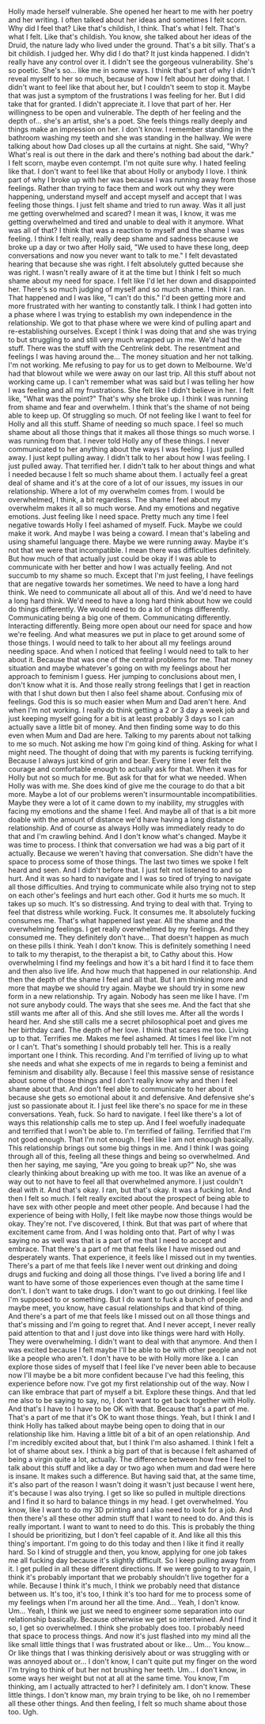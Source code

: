 ﻿Holly made herself vulnerable. She opened her heart to me with her poetry and her writing.
I often talked about her ideas and sometimes I felt scorn. Why did I feel that? Like that's childish, I think.
That's what I felt. That's what I felt. Like that's childish. You know, she talked about her ideas of the Druid, the nature lady who lived under the ground.
That's a bit silly. That's a bit childish. I judged her. Why did I do that? It just kinda happened. I didn't really have any control over it.
I didn't see the gorgeous vulnerability. She's so poetic. She's so... like me in some ways.
I think that's part of why I didn't reveal myself to her so much, because of how I felt about her doing that.
I didn't want to feel like that about her, but I couldn't seem to stop it. Maybe that was just a symptom of the frustrations I was feeling for her.
But I did take that for granted. I didn't appreciate it. I love that part of her. Her willingness to be open and vulnerable.
The depth of her feeling and the depth of... she's an artist, she's a poet. She feels things really deeply and things make an impression on her.
I don't know. I remember standing in the bathroom washing my teeth and she was standing in the hallway.
We were talking about how Dad closes up all the curtains at night.
She said, "Why? What's real is out there in the dark and there's nothing bad about the dark."
I felt scorn, maybe even contempt. I'm not quite sure why.
I hated feeling like that. I don't want to feel like that about Holly or anybody I love.
I think part of why I broke up with her was because I was running away from those feelings.
Rather than trying to face them and work out why they were happening, understand myself and accept myself and accept that I was feeling those things.
I just felt shame and tried to run away.
Was it all just me getting overwhelmed and scared? I mean it was, I know, it was me getting overwhelmed and tired and unable to deal with it anymore.
What was all of that? I think that was a reaction to myself and the shame I was feeling.
I think I felt really, really deep shame and sadness because we broke up a day or two after Holly said, "We used to have these long, deep conversations and now you never want to talk to me."
I felt devastated hearing that because she was right.
I felt absolutely gutted because she was right. I wasn't really aware of it at the time but I think I felt so much shame about my need for space.
I felt like I'd let her down and disappointed her. There's so much judging of myself and so much shame.
I think I ran. That happened and I was like, "I can't do this." I'd been getting more and more frustrated with her wanting to constantly talk.
I think I had gotten into a phase where I was trying to establish my own independence in the relationship.
We got to that phase where we were kind of pulling apart and re-establishing ourselves.
Except I think I was doing that and she was trying to but struggling to and still very much wrapped up in me.
We'd had the stuff. There was the stuff with the Centrelink debt.
The resentment and feelings I was having around the...
The money situation and her not talking. I'm not working. Me refusing to pay for us to get down to Melbourne.
We'd had that blowout while we were away on our last trip. All this stuff about not working came up. I can't remember what was said but I was telling her how I was feeling and all my frustrations.
She felt like I didn't believe in her. I felt like, "What was the point?" That's why she broke up.
I think I was running from shame and fear and overwhelm.
I think that's the shame of not being able to keep up. Of struggling so much.
Of not feeling like I want to feel for Holly and all this stuff.
Shame of needing so much space. I feel so much shame about all those things that it makes all those things so much worse.
I was running from that. I never told Holly any of these things. I never communicated to her anything about the ways I was feeling.
I just pulled away. I just kept pulling away. I didn't talk to her about how I was feeling. I just pulled away.
That terrified her.
I didn't talk to her about things and what I needed because I felt so much shame about them.
I actually feel a great deal of shame and it's at the core of a lot of our issues, my issues in our relationship.
Where a lot of my overwhelm comes from. I would be overwhelmed, I think, a bit regardless.
The shame I feel about my overwhelm makes it all so much worse.
And my emotions and negative emotions. Just feeling like I need space. Pretty much any time I feel negative towards Holly I feel ashamed of myself.
Fuck. Maybe we could make it work. And maybe I was being a coward.
I mean that's labeling and using shameful language there.
Maybe we were running away. Maybe it's not that we were that incompatible. I mean there was difficulties definitely.
But how much of that actually just could be okay if I was able to communicate with her better and how I was actually feeling.
And not succumb to my shame so much. Except that I'm just feeling, I have feelings that are negative towards her sometimes.
We need to have a long hard think. We need to communicate all about all of this.
And we'd need to have a long hard think. We'd need to have a long hard think about how we could do things differently. We would need to do a lot of things differently. Communicating being a big one of them.
Communicating differently. Interacting differently. Being more open about our need for space and how we're feeling.
And what measures we put in place to get around some of those things.
I would need to talk to her about all my feelings around needing space. And when I noticed that feeling I would need to talk to her about it.
Because that was one of the central problems for me.
That money situation and maybe whatever's going on with my feelings about her approach to feminism I guess.
Her jumping to conclusions about men, I don't know what it is. And those really strong feelings that I get in reaction with that I shut down but then I also feel shame about.
Confusing mix of feelings.
God this is so much easier when Mum and Dad aren't here. And when I'm not working.
I really do think getting a 2 or 3 day a week job and just keeping myself going for a bit is at least probably 3 days so I can actually save a little bit of money.
And then finding some way to do this even when Mum and Dad are here.
Talking to my parents about not talking to me so much.
Not asking me how I'm going kind of thing.
Asking for what I might need. The thought of doing that with my parents is fucking terrifying.
Because I always just kind of grin and bear.
Every time I ever felt the courage and comfortable enough to actually ask for that.
When it was for Holly but not so much for me. But ask for that for what we needed.
When Holly was with me. She does kind of give me the courage to do that a bit more.
Maybe a lot of our problems weren't insurmountable incompatibilities.
Maybe they were a lot of it came down to my inability, my struggles with facing my emotions and the shame I feel.
And maybe all of that is a bit more doable with the amount of distance we'd have having a long distance relationship.
And of course as always Holly was immediately ready to do that and I'm crawling behind.
And I don't know what's changed. Maybe it was time to process.
I think that conversation we had was a big part of it actually.
Because we weren't having that conversation. She didn't have the space to process some of those things.
The last two times we spoke I felt heard and seen.
And I didn't before that. I just felt not listened to and so hurt.
And it was so hard to navigate and I was so tired of trying to navigate all those difficulties.
And trying to communicate while also trying not to step on each other's feelings and hurt each other.
God it hurts me so much. It takes up so much. It's so distressing.
And trying to deal with that. Trying to feel that distress while working.
Fuck.
It consumes me. It absolutely fucking consumes me.
That's what happened last year. All the shame and the overwhelming feelings.
I get really overwhelmed by my feelings. And they consumed me.
They definitely don't have... That doesn't happen as much on these pills I think.
Yeah I don't know.
This is definitely something I need to talk to my therapist, to the therapist a bit, to Cathy about this.
How overwhelming I find my feelings and how it's a bit hard I find it to face them and then also live life.
And how much that happened in our relationship. And then the depth of the shame I feel and all that.
But I am thinking more and more that maybe we should try again.
Maybe we should try in some new form in a new relationship.
Try again.
Nobody has seen me like I have. I'm not sure anybody could.
The ways that she sees me.
And the fact that she still wants me after all of this. And she still loves me.
After all the words I heard her.
And she still calls me a secret philosophical poet and gives me her birthday card.
The depth of her love.
I think that scares me too.
Living up to that.
Terrifies me.
Makes me feel ashamed.
At times I feel like I'm not or I can't.
That's something I should probably tell her.
This is a really important one I think.
This recording.
And I'm terrified of living up to what she needs and what she expects of me in regards to being a feminist and feminism and disability ally.
Because I feel this massive sense of resistance about some of those things and I don't really know why and then I feel shame about that.
And don't feel able to communicate to her about it because she gets so emotional about it and defensive.
And defensive she's just so passionate about it.
I just feel like there's no space for me in these conversations.
Yeah, fuck. So hard to navigate.
I feel like there's a lot of ways this relationship calls me to step up.
And I feel woefully inadequate and terrified that I won't be able to.
I'm terrified of failing.
Terrified that I'm not good enough.
That I'm not enough.
I feel like I am not enough basically.
This relationship brings out some big things in me.
And I think I was going through all of this, feeling all these things and being so overwhelmed.
And then her saying, me saying, "Are you going to break up?"
No, she was clearly thinking about breaking up with me too.
It was like an avenue of a way out to not have to feel all that overwhelmed anymore.
I just couldn't deal with it.
And that's okay.
I ran, but that's okay.
It was a fucking lot.
And then I felt so much.
I felt really excited about the prospect of being able to have sex with other people and meet other people.
And because I had the experience of being with Holly, I felt like maybe now those things would be okay.
They're not.
I've discovered, I think.
But that was part of where that excitement came from.
And I was holding onto that.
Part of why I was saying no as well was that is a part of me that I need to accept and embrace.
That there's a part of me that feels like I have missed out and desperately wants.
That experience, it feels like I missed out in my twenties.
There's a part of me that feels like I never went out drinking and doing drugs and fucking and doing all those things.
I've lived a boring life and I want to have some of those experiences even though at the same time I don't.
I don't want to take drugs.
I don't want to go out drinking.
I feel like I'm supposed to or something.
But I do want to fuck a bunch of people and maybe meet, you know, have casual relationships and that kind of thing.
And there's a part of me that feels like I missed out on all those things and that's missing and I'm going to regret that.
And I never accept, I never really paid attention to that and I just dove into like things were hard with Holly.
They were overwhelming.
I didn't want to deal with that anymore.
And then I was excited because I felt maybe I'll be able to be with other people and not like a people who aren't.
I don't have to be with Holly more like a.
I can explore those sides of myself that I feel like I've never been able to because now I'll maybe be a bit more confident because I've had this feeling, this experience before now.
I've got my first relationship out of the way.
Now I can like embrace that part of myself a bit.
Explore these things.
And that led me also to be saying to say, no, I don't want to get back together with Holly.
And that's I have to I have to be OK with that.
Because that's a part of me.
That's a part of me that it's OK to want those things.
Yeah, but I think I and I think Holly has talked about maybe being open to doing that in our relationship like him.
Having a little bit of a bit of an open relationship.
And I'm incredibly excited about that, but I think I'm also ashamed.
I think I felt a lot of shame about sex.
I think a big part of that is because I felt ashamed of being a virgin quite a lot, actually.
The difference between how free I feel to talk about this stuff and like a day or two ago when mum and dad were here is insane.
It makes such a difference.
But having said that, at the same time, it's also part of the reason I wasn't doing it wasn't just because I went here, it's because I was also trying.
I get so like so pulled in multiple directions and I find it so hard to balance things in my head.
I get overwhelmed. You know, like I want to do my 3D printing and I also need to look for a job.
And then there's all these other admin stuff that I want to need to do.
And this is really important. I want to want to need to do this.
This is probably the thing I should be prioritizing, but I don't feel capable of it.
And like all this this thing's important.
I'm going to do this today and then I like it find it really hard.
So I kind of struggle and then, you know, applying for one job takes me all fucking day because it's slightly difficult.
So I keep pulling away from it.
I get pulled in all these different directions.
If we were going to try again, I think it's probably important that we probably shouldn't live together for a while.
Because I think it's much, I think we probably need that distance between us.
It's too, it's too, I think it's too hard for me to process some of my feelings when I'm around her all the time.
And...
Yeah, I don't know.
Um...
Yeah, I think we just we need to engineer some separation into our relationship basically.
Because otherwise we get so intertwined.
And I find it so, I get so overwhelmed. I think she probably does too.
I probably need that space to process things.
And now it's just flashed into my mind all the like small little things that I was frustrated about or like...
Um...
You know...
Or like things that I was thinking derisively about or was struggling with or was annoyed about or...
I don't know, I can't quite put my finger on the word I'm trying to think of but her not brushing her teeth.
Um... I don't know, in some ways her weight but not at all at the same time.
You know, I'm thinking, am I actually attracted to her? I definitely am.
I don't know.
These little things.
I don't know man, my brain trying to be like, oh no I remember all these other things.
And then feeling, I felt so much shame about those too.
Ugh.

